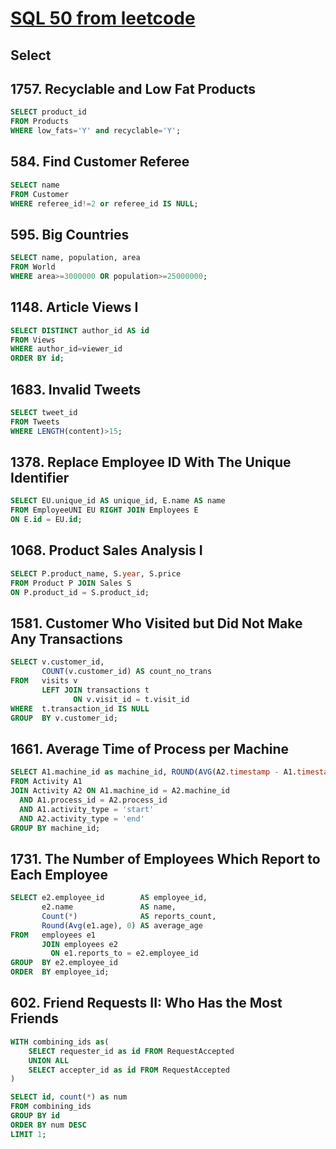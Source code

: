 # [SQL 50 from leetcode](https://leetcode.com/studyplan/top-sql-50/)

## Select

## 1757. Recyclable and Low Fat Products
```sql
SELECT product_id 
FROM Products 
WHERE low_fats='Y' and recyclable='Y';
```

## 584. Find Customer Referee
```sql
SELECT name 
FROM Customer 
WHERE referee_id!=2 or referee_id IS NULL;
```

## 595. Big Countries
```sql
SELECT name, population, area 
FROM World 
WHERE area>=3000000 OR population>=25000000;
```

## 1148. Article Views I
```sql
SELECT DISTINCT author_id AS id
FROM Views
WHERE author_id=viewer_id
ORDER BY id;
```

## 1683. Invalid Tweets
```sql
SELECT tweet_id
FROM Tweets
WHERE LENGTH(content)>15;
```

## 1378. Replace Employee ID With The Unique Identifier
```sql
SELECT EU.unique_id AS unique_id, E.name AS name
FROM EmployeeUNI EU RIGHT JOIN Employees E
ON E.id = EU.id;
```

## 1068. Product Sales Analysis I
```sql
SELECT P.product_name, S.year, S.price
FROM Product P JOIN Sales S 
ON P.product_id = S.product_id;
```

## 1581. Customer Who Visited but Did Not Make Any Transactions
```sql
SELECT v.customer_id,
       COUNT(v.customer_id) AS count_no_trans
FROM   visits v
       LEFT JOIN transactions t
              ON v.visit_id = t.visit_id
WHERE  t.transaction_id IS NULL
GROUP  BY v.customer_id; 
```

## 1661. Average Time of Process per Machine
```sql
SELECT A1.machine_id as machine_id, ROUND(AVG(A2.timestamp - A1.timestamp), 3) as processing_time
FROM Activity A1
JOIN Activity A2 ON A1.machine_id = A2.machine_id
  AND A1.process_id = A2.process_id
  AND A1.activity_type = 'start'
  AND A2.activity_type = 'end'
GROUP BY machine_id;
```

## 1731. The Number of Employees Which Report to Each Employee
```sql
SELECT e2.employee_id        AS employee_id,
       e2.name               AS name,
       Count(*)              AS reports_count,
       Round(Avg(e1.age), 0) AS average_age
FROM   employees e1
       JOIN employees e2
         ON e1.reports_to = e2.employee_id
GROUP  BY e2.employee_id
ORDER  BY employee_id; 
```

## 602. Friend Requests II: Who Has the Most Friends
```sql
WITH combining_ids as(
    SELECT requester_id as id FROM RequestAccepted
    UNION ALL
    SELECT accepter_id as id FROM RequestAccepted
)

SELECT id, count(*) as num
FROM combining_ids
GROUP BY id
ORDER BY num DESC
LIMIT 1;
```